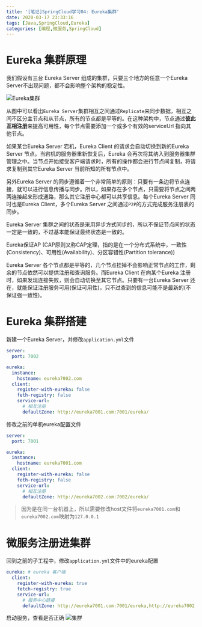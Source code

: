 ```yaml
---
title: '[笔记]SpringCloud学习04: Eureka集群'
date: 2020-03-17 23:33:16
tags: [Java,SpringCloud,Eureka]
categories: [编程,微服务,SpringCloud]
---
```


# Eureka 集群原理

我们假设有三台 Eureka Server 组成的集群，只要三个地方的任意一个Eureka Server不出现问题，都不会影响整个架构的稳定性。

![Eureka集群](https://s1.ax1x.com/2020/03/19/8yJLwT.jpg)

从图中可以看出`Eureka Server`集群相互之间通过`Replicate`来同步数据，相互之间不区分主节点和从节点，所有的节点都是平等的。在这种架构中，节点通过**彼此互相注册**来提高可用性，每个节点需要添加一个或多个有效的serviceUrl 指向其他节点。

如果某台Eureka Server 宕机，Eureka Client 的请求会自动切换到新的Eureka Server 节点。当宕机的服务器重新恢复后，Eureka 会再次将其纳入到服务器集群管理之中。当节点开始接受客户端请求时，所有的操作都会进行节点间复制，将请求复制到其它Eureka Server 当前所知的所有节点中。

另外Eureka Server 的同步遵循着一个非常简单的原则：只要有一条边将节点连接，就可以进行信息传播与同步。所以，如果存在多个节点，只需要将节点之间两两连接起来形成通路，那么其它注册中心都可以共享信息。每个Eureka Server 同时也是Eureka Client，多个Eureka Server 之间通过`P2P`的方式完成服务注册表的同步。

Eureka Server 集群之间的状态是采用异步方式同步的，所以不保证节点间的状态一定是一致的，不过基本能保证最终状态是一致的。

Eureka保证AP (CAP原则又称CAP定理，指的是在一个分布式系统中，一致性(Consistency)、可用性(Availability)、分区容错性(Partition tolerance))

Eureka Server 各个节点都是平等的，几个节点挂掉不会影响正常节点的工作，剩余的节点依然可以提供注册和查询服务。而Eureka Client 在向某个Eureka 注册时，如果发现连接失败，则会自动切换至其它节点。只要有一台Eureka Server 还在，就能保证注册服务可用(保证可用性)，只不过查到的信息可能不是最新的(不保证强一致性)。

<!-- more -->

# Eureka 集群搭建

新建一个Eureka Server，并修改`application.yml`文件
```yml
server:
  port: 7002

eureka:
  instance:
    hostname: eureka7002.com
  client:
    register-with-eureka: false
    feth-registry: false
    service-url:
      # 相互注册
      defaultZone: http://eureka7001.com:7001/eureka/
```

修改之前的单机eureka配置文件
```yml
server:
  port: 7001

eureka:
  instance:
    hostname: eureka7001.com
  client:
    register-with-eureka: false
    feth-registry: false
    service-url:
      # 相互注册
      defaultZone: http://eureka7002.com:7002/eureka/
```

> 因为是在同一台机器上，所以需要修改host文件将`eureka7001.com`和`eureka7002.com`映射为`127.0.0.1`

# 微服务注册进集群
回到之前的子工程中，修改`application.yml`文件中的eureka配置
```yml
eureka: # eureka 客户端
  client:
    register-with-eureka: true
    fetch-registry: true
    service-url:
      # 服务中心链接
      defaultZone: http://eureka7001.com:7001/eureka,http://eureka7002.com:7002/eureka
```

启动服务，查看是否正确
![集群](https://s1.ax1x.com/2020/03/19/8y5eZ6.png)
